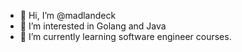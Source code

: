 - 👋 Hi, I’m @madlandeck
- 👀 I’m interested in Golang and Java
- 🌱 I’m currently learning software engineer courses.

<!---
madlandeck/madlandeck is a ✨ special ✨ repository because its `README.md` (this file) appears on your GitHub profile.
You can click the Preview link to take a look at your changes.
--->
